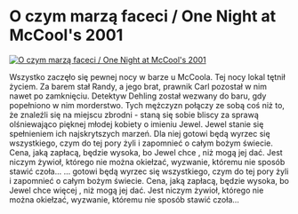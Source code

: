 O czym marzą faceci / One Night at McCool's 2001 
=============
[![O czym marzą faceci / One Night at McCool's 2001 ](http://vidos.pl/images/player.gif)](http://vidos.pl/o-czym-marza-faceci-one-night-at-mccool-s-2001)

 Wszystko zaczęło się pewnej nocy w barze u McCoola. Tej nocy lokal tętnił życiem. Za barem stał Randy, a jego brat, prawnik Carl pozostał w nim nawet po zamknięciu. Detektyw Dehling został wezwany do baru, gdy popełniono w nim morderstwo. Tych mężczyzn połączy ze sobą coś  niż to, że znaleźli się na miejscu zbrodni - staną się sobie bliscy za sprawą olśniewająco pięknej młodej kobiety o imieniu Jewel. Jewel stanie się spełnieniem ich najskrytszych marzeń. Dla niej gotowi będą wyrzec się wszystkiego, czym do tej pory żyli i zapomnieć o całym bożym świecie. Cena, jaką zapłacą, będzie wysoka, bo Jewel chce  , niż mogą jej dać. Jest niczym żywioł, którego nie można okiełzać, wyzwanie, któremu nie sposób stawić czoła...   ... gotowi będą wyrzec się wszystkiego, czym do tej pory żyli i zapomnieć o całym bożym świecie. Cena, jaką zapłacą, będzie wysoka, bo Jewel chce więcej , niż mogą jej dać. Jest niczym żywioł, którego nie można okiełzać, wyzwanie, któremu nie sposób stawić czoła...
